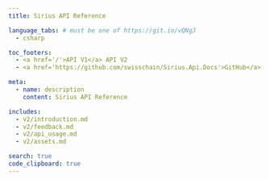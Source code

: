 ```yaml
---
title: Sirius API Reference

language_tabs: # must be one of https://git.io/vQNgJ
  - csharp

toc_footers:
  - <a href='/'>API V1</a> API V2
  - <a href='https://github.com/swisschain/Sirius.Api.Docs'>GitHub</a>

meta:
  - name: description
    content: Sirius API Reference

includes:
  - v2/introduction.md
  - v2/feedback.md
  - v2/api_usage.md
  - v2/assets.md

search: true
code_clipboard: true
---
```


